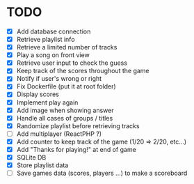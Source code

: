 # TODO

- [x] Add database connection
- [x] Retrieve playlist info
- [x] Retrieve a limited number of tracks
- [x] Play a song on front view
- [x] Retrieve user input to check the guess
- [x] Keep track of the scores throughout the game
- [x] Notify if user's wrong or right
- [x] Fix Dockerfile (put it at root folder)
- [x] Display scores
- [x] Implement play again
- [x] Add image when showing answer
- [x] Handle all cases of groups / titles
- [x] Randomize playlist before retrieving tracks
- [ ] Add multiplayer (ReactPHP ?)
- [x] Add counter to keep track of the game (1/20 => 2/20, etc...)
- [x] Add "Thanks for playing!" at end of game
- [x] SQLite DB
- [x] Store playlist data
- [ ] Save games data (scores, players ...) to make a scoreboard
